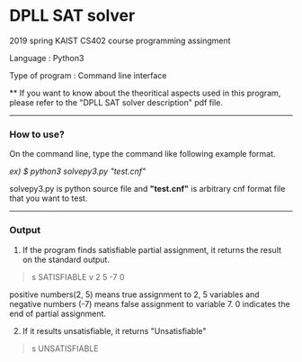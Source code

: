 # DPLL SAT solver

2019 spring KAIST CS402 course programming assingment

Language : Python3

Type of program : Command line interface

** If you want to know about the theoritical aspects used in this program, please refer to the "DPLL SAT solver description" pdf file.

---

### How to use?

On the command line, type the command like following example format.

*ex) $ python3 solvepy3.py "test.cnf"*

solvepy3.py is python source file and **"test.cnf"** is arbitrary cnf format file that you want to test. 

---

### Output

1. If the program finds satisfiable partial assignment, it returns the result on the standard output.

> s SATISFIABLE
v 2 5 -7 0

positive numbers(2, 5) means true assignment to 2, 5 variables and negative numbers (-7) means false assignment to variable 7. 
0 indicates the end of partial assignment.


2. If it results unsatisfiable, it returns "Unsatisfiable" 

> s UNSATISFIABLE
